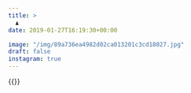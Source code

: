```yaml
---
title: >
  ♟
date: 2019-01-27T16:19:30+00:00

image: "/img/89a736ea4982d02ca013201c3cd18027.jpg"
draft: false
instagram: true
---
```


{{<photo src="/img/89a736ea4982d02ca013201c3cd18027.jpg">}}
